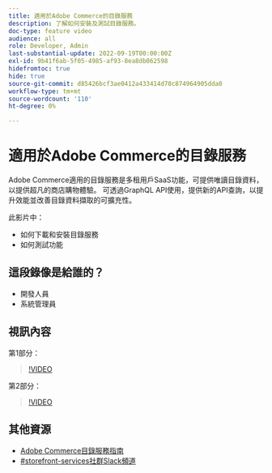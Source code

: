 ```yaml
---
title: 適用於Adobe Commerce的目錄服務
description: 了解如何安裝及測試目錄服務。
doc-type: feature video
audience: all
role: Developer, Admin
last-substantial-update: 2022-09-19T00:00:00Z
exl-id: 9b41f6ab-5f05-4985-af93-8ea8db062598
hidefromtoc: true
hide: true
source-git-commit: d85426bcf3ae0412a433414d70c874964905dda0
workflow-type: tm+mt
source-wordcount: '110'
ht-degree: 0%

---
```


# 適用於Adobe Commerce的目錄服務

Adobe Commerce適用的目錄服務是多租用戶SaaS功能，可提供唯讀目錄資料，以提供超凡的商店購物體驗。 可透過GraphQL API使用，提供新的API查詢，以提升效能並改善目錄資料擷取的可擴充性。

此影片中：

- 如何下載和安裝目錄服務
- 如何測試功能

## 這段錄像是給誰的？

- 開發人員
- 系統管理員

## 視訊內容

第1部分：

>[!VIDEO](https://video.tv.adobe.com/v/3415599?quality=12&learn=on)

第2部分：

>[!VIDEO](https://video.tv.adobe.com/v/3415600?quality=12&learn=on)

## 其他資源

- [Adobe Commerce目錄服務指南](https://experienceleague.adobe.com/docs/commerce-merchant-services/catalog-service/guide-overview.html)
- [#storefront-services社群Slack頻道](https://magentocommeng.slack.com/?redir=%2Farchives%2FC03HVPG8RS4)
